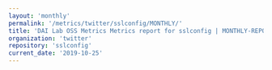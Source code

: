 ```yaml
---
layout: 'monthly'
permalink: '/metrics/twitter/sslconfig/MONTHLY/'
title: 'DAI Lab OSS Metrics Metrics report for sslconfig | MONTHLY-REPORT-2019-10-25'
organization: 'twitter'
repository: 'sslconfig'
current_date: '2019-10-25'
---
```

